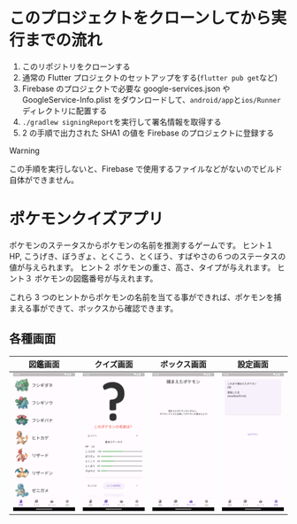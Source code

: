 # このプロジェクトをクローンしてから実行までの流れ

1. このリポジトリをクローンする
2. 通常の Flutter プロジェクトのセットアップをする(`flutter pub get`など)
3. Firebase のプロジェクトで必要な google-services.json や GoogleService-Info.plist をダウンロードして、`android/app`と`ios/Runner`ディレクトリに配置する
4. `./gradlew signingReport`を実行して署名情報を取得する
5. 2 の手順で出力された SHA1 の値を Firebase のプロジェクトに登録する

> [!WARNING]
> この手順を実行しないと、Firebase で使用するファイルなどがないのでビルド自体ができません。

# ポケモンクイズアプリ

ポケモンのステータスからポケモンの名前を推測するゲームです。
ヒント１
HP, こうげき、ぼうぎょ、とくこう、とくぼう、すばやさの６つのステータスの値が与えられます。
ヒント２
ポケモンの重さ、高さ、タイプが与えれます。
ヒント３
ポケモンの図鑑番号が与えれます。

これら 3 つのヒントからポケモンの名前を当てる事ができれば、ポケモンを捕まえる事ができて、ボックスから確認できます。

## 各種画面

| 図鑑画面                                           | クイズ画面                             | ボックス画面                         | 設定画面                                     |
| -------------------------------------------------- | -------------------------------------- | ------------------------------------ | -------------------------------------------- |
| ![dictionary](assets/readme/dictionary_screen.png) | ![quiz](assets/readme/quiz_screen.png) | ![box](assets/readme/box_screen.png) | ![setting](assets/readme/setting_screen.png) |

